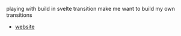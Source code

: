 
playing with build in svelte transition make me want to build my own transitions
- [website](https://t-88.github.io/svelte-frontendmentor--coding-bootcamp-testimonials-slider/)
